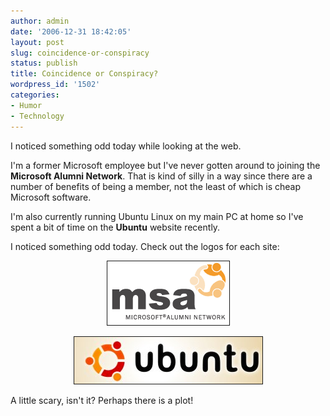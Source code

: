 ```yaml
---
author: admin
date: '2006-12-31 18:42:05'
layout: post
slug: coincidence-or-conspiracy
status: publish
title: Coincidence or Conspiracy?
wordpress_id: '1502'
categories:
- Humor
- Technology
---
```

I noticed something odd today while looking at the web.



I'm a former Microsoft employee but I've never gotten around to joining the <strong>Microsoft Alumni Network</strong>. That is kind of silly in a way since there are a number of benefits of being a member, not the least of which is cheap Microsoft software.



I'm also currently running Ubuntu Linux on my main PC at home so I've spent a bit of time on the <strong>Ubuntu</strong> website recently.



I noticed something odd today. Check out the logos for each site:

<p align="center"><img src="/images/msa_logo.gif" alt="MSA Logo" title="MSA Logo" border="1" /></p>

<p align="center"><img src="/images/ubuntu.jpg" alt="Ubuntu Logo" title="Ubuntu Logo" border="1" /></p>

A little scary, isn't it? Perhaps there is a plot!
